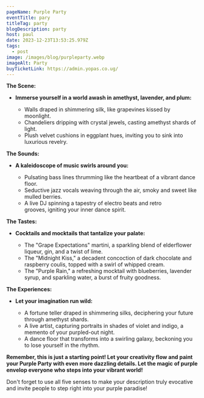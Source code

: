 ```yaml
---
pageName: Purple Party
eventTitle: pary
titleTag: party
blogDescription: party
host: paul
date: 2023-12-23T13:53:25.979Z
tags:
  - post
image: /images/blog/purpleparty.webp
imageAlt: Party
buyTicketLink: https://admin.yopas.co.ug/
---
```

**The Scene:**

* **Immerse yourself in a world awash in amethyst, lavender, and plum:**

  * Walls draped in shimmering silk, like grapevines kissed by moonlight.
  * Chandeliers dripping with crystal jewels, casting amethyst shards of light.
  * Plush velvet cushions in eggplant hues, inviting you to sink into luxurious revelry.

**The Sounds:**

* **A kaleidoscope of music swirls around you:**

  * Pulsating bass lines thrumming like the heartbeat of a vibrant dance floor.
  * Seductive jazz vocals weaving through the air, smoky and sweet like mulled berries.
  * A live DJ spinning a tapestry of electro beats and retro grooves, igniting your inner dance spirit.

**The Tastes:**

* **Cocktails and mocktails that tantalize your palate:**

  * The "Grape Expectations" martini, a sparkling blend of elderflower liqueur, gin, and a twist of lime.
  * The "Midnight Kiss," a decadent concoction of dark chocolate and raspberry coulis, topped with a swirl of whipped cream.
  * The "Purple Rain," a refreshing mocktail with blueberries, lavender syrup, and sparkling water, a burst of fruity goodness.

**The Experiences:**

* **Let your imagination run wild:**

  * A fortune teller draped in shimmering silks, deciphering your future through amethyst shards.
  * A live artist, capturing portraits in shades of violet and indigo, a memento of your purpled-out night.
  * A dance floor that transforms into a swirling galaxy, beckoning you to lose yourself in the rhythm.

**Remember, this is just a starting point! Let your creativity flow and paint your Purple Party with even more dazzling details. Let the magic of purple envelop everyone who steps into your vibrant world!**

Don't forget to use all five senses to make your description truly evocative and invite people to step right into your purple paradise!